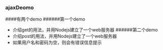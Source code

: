### ajaxDeomo
####有两个demo
######第一个demo
- 介绍get的用法，并用Nodejs建立了一个web服务器
######第二个demo
- 介绍post的用法，并用Nodejs建立了一个web服务器
- 如果用户名和密码为空，则会有错误信息提示
